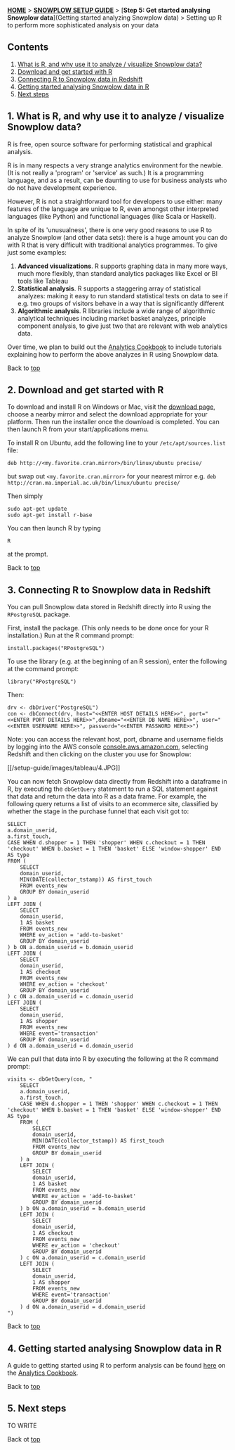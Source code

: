<a name="top" />

[**HOME**](Home) > [**SNOWPLOW SETUP GUIDE**](Setting-up-Snowplow) > [**Step 5: Get started analysing Snowplow data**](Getting started analyzing Snowplow data) > Setting up R to perform more sophisticated analysis on your data

## Contents

1. [What is R, and why use it to analyze / visualize Snowplow data?](#what-and-why)
2. [Download and get started with R](#setup)
3. [Connecting R to Snowplow data in Redshift](#redshift)
4. [Getting started analysing Snowplow data in R](#1st-analysis)
5. [Next steps](#next-steps)

<a name="what-and-why" />

## 1. What is R, and why use it to analyze / visualize Snowplow data?

R is free, open source software for performing statistical and graphical analysis.

R is in many respects a very strange analytics environment for the newbie. (It is not really a 'program' or 'service' as such.) It is a programming language, and as a result, can be daunting to use for business analysts who do not have development experience.

However, R is not a straightforward tool for developers to use either: many features of the language are unique to R, even amongst other interpreted languages (like Python) and functional languages (like Scala or Haskell).

In spite of its 'unusualness', there is one very good reasons to use R to analyze Snowplow (and other data sets): there is a huge amount you can do with R that is very difficult with traditional analytics programmes. To give just some examples:

1. **Advanced visualizations**. R supports graphing data in many more ways, much more flexibly, than standard analytics packages like Excel or BI tools like Tableau
2. **Statistical analysis**. R supports a staggering array of statistical analyzes: making it easy to run standard statistical tests on data to see if e.g. two groups of visitors behave in a way that is significantly different
3. **Algorithmic analysis**. R libraries include a wide range of algorithmic analytical techniques including market basket analyzes, principle component analysis, to give just two that are relevant with web analytics data.

Over time, we plan to build out the [Analytics Cookbook][cookbook] to include tutorials explaining how to perform the above analyzes in R using Snowplow data.

Back to [top](#top)


<a name="setup" />

## 2. Download and get started with R

To download and install R on Windows or Mac, visit the [download page][download-r], choose a nearby mirror and select the download appropriate for your platform. Then run the installer once the download is completed. You can then launch R from your start/applications menu.

To install R on Ubuntu, add the following line to your `/etc/apt/sources.list` file:

	deb http://<my.favorite.cran.mirror>/bin/linux/ubuntu precise/

but swap out `<my.favorite.cran.mirror>` for your nearest mirror e.g. `deb http://cran.ma.imperial.ac.uk/bin/linux/ubuntu precise/`

Then simply

	sudo apt-get update
	sudo apt-get install r-base

You can then launch R by typing

	R

at the prompt.

Back to [top](#top)

<a name="redshift" />

## 3. Connecting R to Snowplow data in Redshift

You can pull Snowplow data stored in Redshift directly into R using the `RPostgreSQL` package.

First, install the package. (This only needs to be done once for your R installation.) Run at the R command prompt:

	install.packages("RPostgreSQL")

To use the library (e.g. at the beginning of an R session), enter the following at the command prompt:

	library("RPostgreSQL")

Then:

	drv <- dbDriver("PostgreSQL")
	con <- dbConnect(drv, host="<<ENTER HOST DETAILS HERE>>", port="<<ENTER PORT DETAILS HERE>>",dbname="<<ENTER DB NAME HERE>>", user="<<ENTER USERNAME HERE>>", password="<<ENTER PASSWORD HERE>>")

Note: you can access the relevant host, port, dbname and username fields by logging into the AWS console [console.aws.amazon.com][aws-console], selecting Redshift and then clicking on the cluster you use for Snowplow:

[[/setup-guide/images/tableau/4.JPG]]

You can now fetch Snowplow data directly from Redshift into a dataframe in R, by executing the `dbGetQuery` statement to run a SQL statement against that data and return the data into R as a data frame. For example, the following query returns a list of visits to an ecommerce site, classified by whether the stage in the purchase funnel that each visit got to:

	SELECT
	a.domain_userid,
	a.first_touch,
	CASE WHEN d.shopper = 1 THEN 'shopper' WHEN c.checkout = 1 THEN 'checkout' WHEN b.basket = 1 THEN 'basket' ELSE 'window-shopper' END AS type
	FROM (
		SELECT
		domain_userid,
		MIN(DATE(collector_tstamp)) AS first_touch
		FROM events_new
		GROUP BY domain_userid
	) a
	LEFT JOIN (
		SELECT
		domain_userid,
		1 AS basket
		FROM events_new
		WHERE ev_action = 'add-to-basket'
		GROUP BY domain_userid
	) b ON a.domain_userid = b.domain_userid
	LEFT JOIN (
		SELECT
		domain_userid,
		1 AS checkout
		FROM events_new
		WHERE ev_action = 'checkout'
		GROUP BY domain_userid
	) c ON a.domain_userid = c.domain_userid
	LEFT JOIN (
		SELECT
		domain_userid,
		1 AS shopper
		FROM events_new
		WHERE event='transaction'
		GROUP BY domain_userid
	) d ON a.domain_userid = d.domain_userid

We can pull that data into R by executing the following at the R command prompt:

	visits <- dbGetQuery(con, "
		SELECT
		a.domain_userid,
		a.first_touch,
		CASE WHEN d.shopper = 1 THEN 'shopper' WHEN c.checkout = 1 THEN 'checkout' WHEN b.basket = 1 THEN 'basket' ELSE 'window-shopper' END AS type
		FROM (
			SELECT
			domain_userid,
			MIN(DATE(collector_tstamp)) AS first_touch
			FROM events_new
			GROUP BY domain_userid
		) a
		LEFT JOIN (
			SELECT
			domain_userid,
			1 AS basket
			FROM events_new
			WHERE ev_action = 'add-to-basket'
			GROUP BY domain_userid
		) b ON a.domain_userid = b.domain_userid
		LEFT JOIN (
			SELECT
			domain_userid,
			1 AS checkout
			FROM events_new
			WHERE ev_action = 'checkout'
			GROUP BY domain_userid
		) c ON a.domain_userid = c.domain_userid
		LEFT JOIN (
			SELECT
			domain_userid,
			1 AS shopper
			FROM events_new
			WHERE event='transaction'
			GROUP BY domain_userid
		) d ON a.domain_userid = d.domain_userid
	")

Back to [top](#top)

<a name="1st-analysis" />

## 4. Getting started analysing Snowplow data in R

A guide to getting started using R to perform analysis can be found [here][get-started-with-r] on the [Analytics Cookbook][get-started-with-r].

Back to [top](#top)

<a name="next-steps" />

## 5. Next steps

TO WRITE

Back ot [top](#top)

[cookbook]: http://snowplowanalytics.com/analytics/index.html
[r]: http://www.r-project.org/
[download-r]: http://www.r-project.org/
[aws-console]: https://console.aws.amazon.com/console/home
[get-started-with-r]: http://snowplowanalytics.com/analytics/tools-and-techniques/get-started-analysing-snowplow-data-with-r.html
